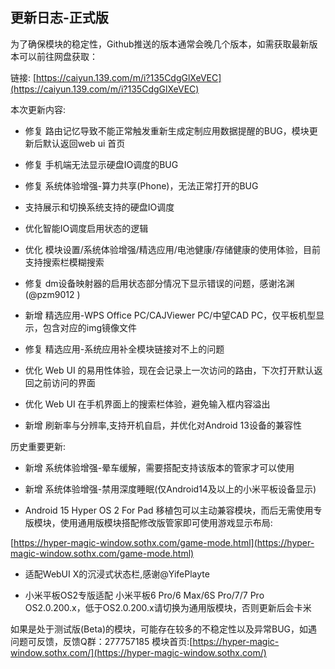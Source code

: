 ## 更新日志-正式版

为了确保模块的稳定性，Github推送的版本通常会晚几个版本，如需获取最新版本可以前往网盘获取：

链接: [https://caiyun.139.com/m/i?135CdgGlXeVEC](https://caiyun.139.com/m/i?135CdgGlXeVEC)


本次更新内容:

- 修复 路由记忆导致不能正常触发重新生成定制应用数据提醒的BUG，模块更新后默认返回web ui 首页

- 修复 手机端无法显示硬盘IO调度的BUG

- 修复 系统体验增强-算力共享(Phone)，无法正常打开的BUG

- 支持展示和切换系统支持的硬盘IO调度

- 优化智能IO调度启用状态的逻辑

- 优化 模块设置/系统体验增强/精选应用/电池健康/存储健康的使用体验，目前支持搜索栏模糊搜索

- 修复 dm设备映射器的启用状态部分情况下显示错误的问题，感谢洺渊(@pzm9012 )

- 新增 精选应用-WPS Office PC/CAJViewer PC/中望CAD PC，仅平板机型显示，包含对应的img镜像文件

- 修复 精选应用-系统应用补全模块链接对不上的问题

- 优化 Web UI 的易用性体验，现在会记录上一次访问的路由，下次打开默认返回之前访问的界面

- 优化 Web UI 在手机界面上的搜索栏体验，避免输入框内容溢出

- 新增 刷新率与分辨率,支持开机自启，并优化对Android 13设备的兼容性

历史重要更新:


- 新增 系统体验增强-晕车缓解，需要搭配支持该版本的管家才可以使用

- 新增 系统体验增强-禁用深度睡眠(仅Android14及以上的小米平板设备显示)

- Android 15 Hyper OS 2 For Pad 移植包可以主动兼容模块，而后无需使用专版模块，使用通用版模块搭配修改版管家即可使用游戏显示布局:

[https://hyper-magic-window.sothx.com/game-mode.html](https://hyper-magic-window.sothx.com/game-mode.html)

- 适配WebUI X的沉浸式状态栏,感谢@YifePlayte 

- 小米平板OS2专版适配 小米平板6 Pro/6 Max/6S Pro/7/7 Pro OS2.0.200.x，低于OS2.0.200.x请切换为通用版模块，否则更新后会卡米

如果是处于测试版(Beta)的模块，可能存在较多的不稳定性以及异常BUG，如遇问题可反馈，反馈Q群：277757185
模块首页:[https://hyper-magic-window.sothx.com/](https://hyper-magic-window.sothx.com/)